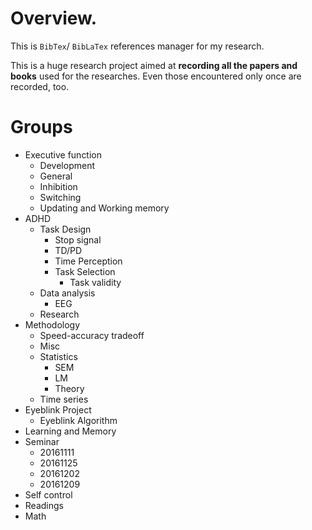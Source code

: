 # Overview.

This is ``BibTex``/ ``BibLaTex`` references manager for my research.

This is a huge research project aimed at **recording all the papers and books** used
for the researches. Even those encountered only once are recorded, too.

# Groups

* Executive function
    + Development
    + General
    + Inhibition
    + Switching
    + Updating and Working memory
* ADHD
    + Task Design
        - Stop signal
        - TD/PD
        - Time Perception
        - Task Selection
            - Task validity
    + Data analysis
        - EEG
    + Research
* Methodology
    + Speed-accuracy tradeoff
    + Misc
    + Statistics
        - SEM
        - LM
        - Theory
    + Time series
* Eyeblink Project
    + Eyeblink Algorithm
* Learning and Memory
* Seminar
    + 20161111
    + 20161125
    + 20161202
    + 20161209
* Self control
* Readings
* Math

